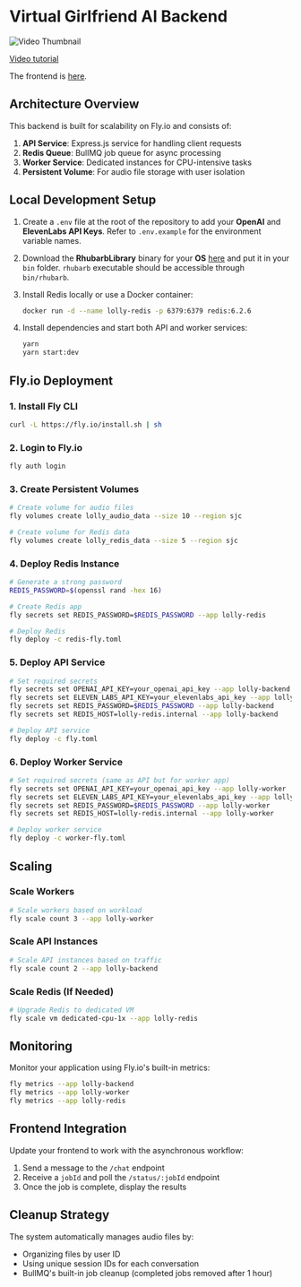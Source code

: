 # Virtual Girlfriend AI Backend

![Video Thumbnail](https://img.youtube.com/vi/EzzcEL_1o9o/maxresdefault.jpg)

[Video tutorial](https://youtu.be/EzzcEL_1o9o)

The frontend is [here](https://github.com/wass08/r3f-virtual-girlfriend-frontend).

## Architecture Overview

This backend is built for scalability on Fly.io and consists of:

1. **API Service**: Express.js service for handling client requests
2. **Redis Queue**: BullMQ job queue for async processing 
3. **Worker Service**: Dedicated instances for CPU-intensive tasks
4. **Persistent Volume**: For audio file storage with user isolation

## Local Development Setup

1. Create a `.env` file at the root of the repository to add your **OpenAI** and **ElevenLabs API Keys**. Refer to `.env.example` for the environment variable names.

2. Download the **RhubarbLibrary** binary for your **OS** [here](https://github.com/DanielSWolf/rhubarb-lip-sync/releases) and put it in your `bin` folder. `rhubarb` executable should be accessible through `bin/rhubarb`.

3. Install Redis locally or use a Docker container:
   ```bash
   docker run -d --name lolly-redis -p 6379:6379 redis:6.2.6
   ```

4. Install dependencies and start both API and worker services:
   ```bash
   yarn
   yarn start:dev
   ```

## Fly.io Deployment

### 1. Install Fly CLI

```bash
curl -L https://fly.io/install.sh | sh
```

### 2. Login to Fly.io

```bash
fly auth login
```

### 3. Create Persistent Volumes

```bash
# Create volume for audio files
fly volumes create lolly_audio_data --size 10 --region sjc

# Create volume for Redis data
fly volumes create lolly_redis_data --size 5 --region sjc
```

### 4. Deploy Redis Instance

```bash
# Generate a strong password
REDIS_PASSWORD=$(openssl rand -hex 16)

# Create Redis app
fly secrets set REDIS_PASSWORD=$REDIS_PASSWORD --app lolly-redis

# Deploy Redis
fly deploy -c redis-fly.toml
```

### 5. Deploy API Service

```bash
# Set required secrets
fly secrets set OPENAI_API_KEY=your_openai_api_key --app lolly-backend
fly secrets set ELEVEN_LABS_API_KEY=your_elevenlabs_api_key --app lolly-backend
fly secrets set REDIS_PASSWORD=$REDIS_PASSWORD --app lolly-backend
fly secrets set REDIS_HOST=lolly-redis.internal --app lolly-backend

# Deploy API service
fly deploy -c fly.toml
```

### 6. Deploy Worker Service

```bash
# Set required secrets (same as API but for worker app)
fly secrets set OPENAI_API_KEY=your_openai_api_key --app lolly-worker
fly secrets set ELEVEN_LABS_API_KEY=your_elevenlabs_api_key --app lolly-worker
fly secrets set REDIS_PASSWORD=$REDIS_PASSWORD --app lolly-worker
fly secrets set REDIS_HOST=lolly-redis.internal --app lolly-worker

# Deploy worker service
fly deploy -c worker-fly.toml
```

## Scaling

### Scale Workers

```bash
# Scale workers based on workload
fly scale count 3 --app lolly-worker
```

### Scale API Instances

```bash
# Scale API instances based on traffic
fly scale count 2 --app lolly-backend
```

### Scale Redis (If Needed)

```bash
# Upgrade Redis to dedicated VM
fly scale vm dedicated-cpu-1x --app lolly-redis
```

## Monitoring

Monitor your application using Fly.io's built-in metrics:

```bash
fly metrics --app lolly-backend
fly metrics --app lolly-worker
fly metrics --app lolly-redis
```

## Frontend Integration

Update your frontend to work with the asynchronous workflow:

1. Send a message to the `/chat` endpoint
2. Receive a `jobId` and poll the `/status/:jobId` endpoint
3. Once the job is complete, display the results

## Cleanup Strategy

The system automatically manages audio files by:
- Organizing files by user ID
- Using unique session IDs for each conversation
- BullMQ's built-in job cleanup (completed jobs removed after 1 hour)
